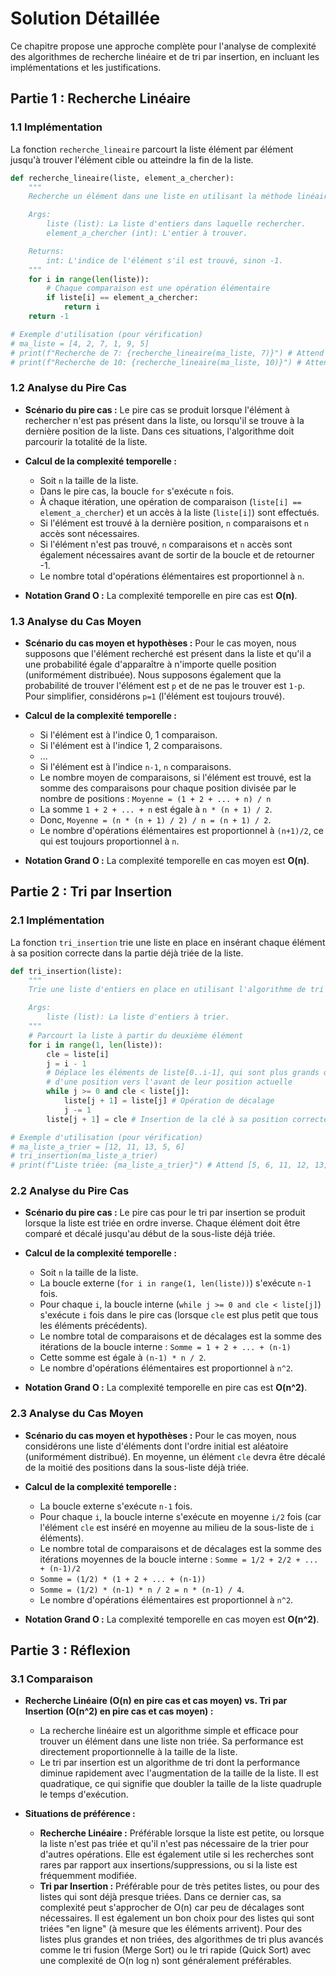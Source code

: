 
# Solution Détaillée

Ce chapitre propose une approche complète pour l'analyse de complexité des algorithmes de recherche linéaire et de tri par insertion, en incluant les implémentations et les justifications.

## Partie 1 : Recherche Linéaire

### 1.1 Implémentation

La fonction `recherche_lineaire` parcourt la liste élément par élément jusqu'à trouver l'élément cible ou atteindre la fin de la liste.


```python
def recherche_lineaire(liste, element_a_chercher):
    """
    Recherche un élément dans une liste en utilisant la méthode linéaire.

    Args:
        liste (list): La liste d'entiers dans laquelle rechercher.
        element_a_chercher (int): L'entier à trouver.

    Returns:
        int: L'indice de l'élément s'il est trouvé, sinon -1.
    """
    for i in range(len(liste)):
        # Chaque comparaison est une opération élémentaire
        if liste[i] == element_a_chercher:
            return i
    return -1

# Exemple d'utilisation (pour vérification)
# ma_liste = [4, 2, 7, 1, 9, 5]
# print(f"Recherche de 7: {recherche_lineaire(ma_liste, 7)}") # Attend 2
# print(f"Recherche de 10: {recherche_lineaire(ma_liste, 10)}") # Attend -1
```


### 1.2 Analyse du Pire Cas

*   **Scénario du pire cas :** Le pire cas se produit lorsque l'élément à rechercher n'est pas présent dans la liste, ou lorsqu'il se trouve à la dernière position de la liste. Dans ces situations, l'algorithme doit parcourir la totalité de la liste.

*   **Calcul de la complexité temporelle :**
    *   Soit `n` la taille de la liste.
    *   Dans le pire cas, la boucle `for` s'exécute `n` fois.
    *   À chaque itération, une opération de comparaison (`liste[i] == element_a_chercher`) et un accès à la liste (`liste[i]`) sont effectués.
    *   Si l'élément est trouvé à la dernière position, `n` comparaisons et `n` accès sont nécessaires.
    *   Si l'élément n'est pas trouvé, `n` comparaisons et `n` accès sont également nécessaires avant de sortir de la boucle et de retourner -1.
    *   Le nombre total d'opérations élémentaires est proportionnel à `n`.

*   **Notation Grand O :** La complexité temporelle en pire cas est **O(n)**.

### 1.3 Analyse du Cas Moyen

*   **Scénario du cas moyen et hypothèses :** Pour le cas moyen, nous supposons que l'élément recherché est présent dans la liste et qu'il a une probabilité égale d'apparaître à n'importe quelle position (uniformément distribuée). Nous supposons également que la probabilité de trouver l'élément est `p` et de ne pas le trouver est `1-p`. Pour simplifier, considérons `p=1` (l'élément est toujours trouvé).

*   **Calcul de la complexité temporelle :**
    *   Si l'élément est à l'indice 0, 1 comparaison.
    *   Si l'élément est à l'indice 1, 2 comparaisons.
    *   ...
    *   Si l'élément est à l'indice `n-1`, `n` comparaisons.
    *   Le nombre moyen de comparaisons, si l'élément est trouvé, est la somme des comparaisons pour chaque position divisée par le nombre de positions :
        `Moyenne = (1 + 2 + ... + n) / n`
    *   La somme `1 + 2 + ... + n` est égale à `n * (n + 1) / 2`.
    *   Donc, `Moyenne = (n * (n + 1) / 2) / n = (n + 1) / 2`.
    *   Le nombre d'opérations élémentaires est proportionnel à `(n+1)/2`, ce qui est toujours proportionnel à `n`.

*   **Notation Grand O :** La complexité temporelle en cas moyen est **O(n)**.

## Partie 2 : Tri par Insertion

### 2.1 Implémentation

La fonction `tri_insertion` trie une liste en place en insérant chaque élément à sa position correcte dans la partie déjà triée de la liste.


```python
def tri_insertion(liste):
    """
    Trie une liste d'entiers en place en utilisant l'algorithme de tri par insertion.

    Args:
        liste (list): La liste d'entiers à trier.
    """
    # Parcourt la liste à partir du deuxième élément
    for i in range(1, len(liste)):
        cle = liste[i]
        j = i - 1
        # Déplace les éléments de liste[0..i-1], qui sont plus grands que cle,
        # d'une position vers l'avant de leur position actuelle
        while j >= 0 and cle < liste[j]:
            liste[j + 1] = liste[j] # Opération de décalage
            j -= 1
        liste[j + 1] = cle # Insertion de la clé à sa position correcte

# Exemple d'utilisation (pour vérification)
# ma_liste_a_trier = [12, 11, 13, 5, 6]
# tri_insertion(ma_liste_a_trier)
# print(f"Liste triée: {ma_liste_a_trier}") # Attend [5, 6, 11, 12, 13]
```


### 2.2 Analyse du Pire Cas

*   **Scénario du pire cas :** Le pire cas pour le tri par insertion se produit lorsque la liste est triée en ordre inverse. Chaque élément doit être comparé et décalé jusqu'au début de la sous-liste déjà triée.

*   **Calcul de la complexité temporelle :**
    *   Soit `n` la taille de la liste.
    *   La boucle externe (`for i in range(1, len(liste))`) s'exécute `n-1` fois.
    *   Pour chaque `i`, la boucle interne (`while j >= 0 and cle < liste[j]`) s'exécute `i` fois dans le pire cas (lorsque `cle` est plus petit que tous les éléments précédents).
    *   Le nombre total de comparaisons et de décalages est la somme des itérations de la boucle interne :
        `Somme = 1 + 2 + ... + (n-1)`
    *   Cette somme est égale à `(n-1) * n / 2`.
    *   Le nombre d'opérations élémentaires est proportionnel à `n^2`.

*   **Notation Grand O :** La complexité temporelle en pire cas est **O(n^2)**.

### 2.3 Analyse du Cas Moyen

*   **Scénario du cas moyen et hypothèses :** Pour le cas moyen, nous considérons une liste d'éléments dont l'ordre initial est aléatoire (uniformément distribué). En moyenne, un élément `cle` devra être décalé de la moitié des positions dans la sous-liste déjà triée.

*   **Calcul de la complexité temporelle :**
    *   La boucle externe s'exécute `n-1` fois.
    *   Pour chaque `i`, la boucle interne s'exécute en moyenne `i/2` fois (car l'élément `cle` est inséré en moyenne au milieu de la sous-liste de `i` éléments).
    *   Le nombre total de comparaisons et de décalages est la somme des itérations moyennes de la boucle interne :
        `Somme = 1/2 + 2/2 + ... + (n-1)/2`
    *   `Somme = (1/2) * (1 + 2 + ... + (n-1))`
    *   `Somme = (1/2) * (n-1) * n / 2 = n * (n-1) / 4`.
    *   Le nombre d'opérations élémentaires est proportionnel à `n^2`.

*   **Notation Grand O :** La complexité temporelle en cas moyen est **O(n^2)**.

## Partie 3 : Réflexion

### 3.1 Comparaison

*   **Recherche Linéaire (O(n) en pire cas et cas moyen) vs. Tri par Insertion (O(n^2) en pire cas et cas moyen) :**
    *   La recherche linéaire est un algorithme simple et efficace pour trouver un élément dans une liste non triée. Sa performance est directement proportionnelle à la taille de la liste.
    *   Le tri par insertion est un algorithme de tri dont la performance diminue rapidement avec l'augmentation de la taille de la liste. Il est quadratique, ce qui signifie que doubler la taille de la liste quadruple le temps d'exécution.

*   **Situations de préférence :**
    *   **Recherche Linéaire :** Préférable lorsque la liste est petite, ou lorsque la liste n'est pas triée et qu'il n'est pas nécessaire de la trier pour d'autres opérations. Elle est également utile si les recherches sont rares par rapport aux insertions/suppressions, ou si la liste est fréquemment modifiée.
    *   **Tri par Insertion :** Préférable pour de très petites listes, ou pour des listes qui sont déjà presque triées. Dans ce dernier cas, sa complexité peut s'approcher de O(n) car peu de décalages sont nécessaires. Il est également un bon choix pour des listes qui sont triées "en ligne" (à mesure que les éléments arrivent). Pour des listes plus grandes et non triées, des algorithmes de tri plus avancés comme le tri fusion (Merge Sort) ou le tri rapide (Quick Sort) avec une complexité de O(n log n) sont généralement préférables.

